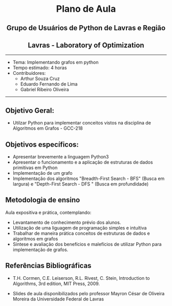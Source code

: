 <div align="center">
    <h1> Plano de Aula </h1> 
    <h2> Grupo de Usuários de Python de Lavras e Região </h2>
    <h2> Lavras - Laboratory of Optimization </h2>
    <hr>
</div>

- Tema: Implementando grafos em python
- Tempo estimado: 4 horas
- Contribuídores:
    - Arthur Souza Cruz
    - Eduardo Fernando de Lima
    - Gabriel Ribeiro Oliveira
<hr>

## Objetivo Geral:
- Utilzar Python para implementar conceitos vistos na disciplina de Algoritmos em Grafos - GCC-218

## Objetivos específicos:
- Apresentar brevemente a linguagem Python3
- Apresentar o funcionamento e a aplicação de estruturas de dados primitivas em Python
- Implementação de um grafo
- Implementação dos algoritmos "Breadth-First Search - BFS" (Busca em largura) e "Depth-First Search - DFS " (Busca em profundidade)

## Metodologia de ensino

Aula expositiva e prática, contemplando:
- Levantamento de conhecimento prévio dos alunos.
- Utilização de uma liguagem de programação simples e intuítiva
- Trabalhar de maneira prática conceitos de estruturas de dados e algoritmos em grafos
- Síntese e avaliação dos benefícios e malefícios de utilizar Python para implementação de grafos.


## Referências Bibliográficas
- T.H. Cormen, C.E. Leiserson, R.L. Rivest, C. Stein,  Introduction to Algorithms, 3rd edition,  MIT Press, 2009.

- Slides de aula disponibilizados pelo professor Mayron César de Oliveira Moreira da Universidade Federal de Lavras



